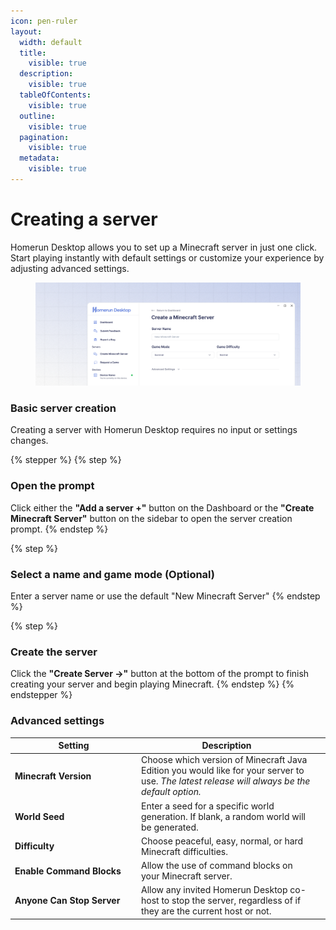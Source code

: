 ```yaml
---
icon: pen-ruler
layout:
  width: default
  title:
    visible: true
  description:
    visible: true
  tableOfContents:
    visible: true
  outline:
    visible: true
  pagination:
    visible: true
  metadata:
    visible: true
---
```


# Creating a server

Homerun Desktop allows you to set up a Minecraft server in just one click. Start playing instantly with default settings or customize your experience by adjusting advanced settings.

<figure><img src="../.gitbook/assets/create a server.png" alt=""><figcaption></figcaption></figure>

### Basic server creation

Creating a server with Homerun Desktop requires no input or settings changes.

{% stepper %}
{% step %}
### Open the prompt

Click either the **"Add a server +"** button on the Dashboard or the **"Create Minecraft Server"** button on the sidebar to open the server creation prompt.
{% endstep %}

{% step %}
### Select a name and game mode (Optional)

Enter a server name or use the default "New Minecraft Server"&#x20;
{% endstep %}

{% step %}
### Create the server

Click the **"Create Server ->"** button at the bottom of the prompt to finish creating your server and begin playing Minecraft.
{% endstep %}
{% endstepper %}

### Advanced settings

<table><thead><tr><th width="188">Setting</th><th>Description</th><th data-hidden></th></tr></thead><tbody><tr><td><strong>Minecraft Version</strong></td><td>Choose which version of Minecraft Java Edition you would like for your server to use. <em>The latest release will always be the default option.</em></td><td></td></tr><tr><td><strong>World Seed</strong></td><td>Enter a seed for a specific world generation. If blank, a random world will be generated.</td><td></td></tr><tr><td><strong>Difficulty</strong></td><td>Choose peaceful, easy, normal, or hard Minecraft difficulties.</td><td></td></tr><tr><td><strong>Enable Command Blocks</strong></td><td>Allow the use of command blocks on your Minecraft server.</td><td></td></tr><tr><td><strong>Anyone Can Stop Server</strong></td><td>Allow any invited Homerun Desktop co-host to stop the server, regardless of if they are the current host or not.</td><td></td></tr></tbody></table>

